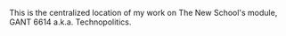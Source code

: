 This is the centralized location of my work on The New School's module, GANT 6614 a.k.a. Technopolitics.
